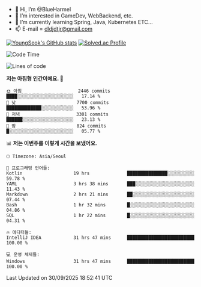 - 👋 Hi, I’m @BlueHarmel
- 👀 I’m interested in GameDev, WebBackend, etc.
- 🌱 I’m currently learning Spring, Java, Kubernetes ETC...
- 📫 E-mail = dldjdtjr@gmail.com

[![YoungSeok's GitHub stats](https://github-readme-stats.vercel.app/api?username=BlueHarmel&show_icons=true&theme=transparent)](https://github.com/anuraghazra/github-readme-stats)
[![Solved.ac Profile](http://mazassumnida.wtf/api/v2/generate_badge?boj=dldjdtjr)](https://solved.ac/dldjdtjr/)

<!--START_SECTION:waka-->
![Code Time](http://img.shields.io/badge/Code%20Time-1%2C129%20hrs%2040%20mins-blue)

![Lines of code](https://img.shields.io/badge/%EC%A0%80%EB%8A%94%20%EC%97%AC%ED%83%9C%EA%B9%8C%EC%A7%80%20-46.5%20million%20%EC%A4%84%EC%9D%98%20%EC%BD%94%EB%93%9C%EB%A5%BC%20%EC%9E%91%EC%84%B1%ED%96%88%EC%96%B4%EC%9A%94.-blue)

**저는 아침형 인간이에요. 🐤** 

```text
🌞 아침                     2446 commits        ████░░░░░░░░░░░░░░░░░░░░░   17.14 % 
🌆 낮　                     7700 commits        █████████████░░░░░░░░░░░░   53.96 % 
🌃 저녁                     3301 commits        ██████░░░░░░░░░░░░░░░░░░░   23.13 % 
🌙 밤　                     824 commits         █░░░░░░░░░░░░░░░░░░░░░░░░   05.77 % 
```


📊 **저는 이번주를 이렇게 시간을 보냈어요.** 

```text
🕑︎ Timezone: Asia/Seoul

💬 프로그래밍 언어들: 
Kotlin                   19 hrs              ███████████████░░░░░░░░░░   59.78 % 
YAML                     3 hrs 38 mins       ███░░░░░░░░░░░░░░░░░░░░░░   11.43 % 
Markdown                 2 hrs 21 mins       ██░░░░░░░░░░░░░░░░░░░░░░░   07.44 % 
Bash                     1 hr 32 mins        █░░░░░░░░░░░░░░░░░░░░░░░░   04.86 % 
SQL                      1 hr 22 mins        █░░░░░░░░░░░░░░░░░░░░░░░░   04.31 % 

🔥 에디터들: 
IntelliJ IDEA            31 hrs 47 mins      █████████████████████████   100.00 % 

💻 운영 체제들: 
Windows                  31 hrs 47 mins      █████████████████████████   100.00 % 
```


 Last Updated on 30/09/2025 18:52:41 UTC
<!--END_SECTION:waka-->
<!---
BlueHarmel/BlueHarmel is a ✨ special ✨ repository because its `README.md` (this file) appears on your GitHub profile.
You can click the Preview link to take a look at your changes.
--->


